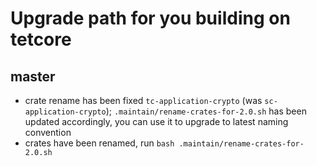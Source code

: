 # Upgrade path for you building on tetcore

## master
 - crate rename has been fixed `tc-application-crypto` (was `sc-application-crypto`);  `.maintain/rename-crates-for-2.0.sh` has been updated accordingly, you can use it to upgrade to latest naming convention
 - crates have been renamed, run `bash .maintain/rename-crates-for-2.0.sh`